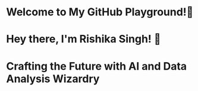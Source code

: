#                                 Welcome to My GitHub Playground!🌟
#                                  Hey there, I'm Rishika Singh! 👋
#                        Crafting the Future with AI and Data Analysis Wizardry
